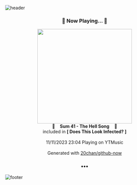 ![header](https://capsule-render.vercel.app/api?type=wave&height=170&section=header&fontColor=090707&fontAlignX=45&fontAlignY=65&fontSize=100)

<h3 align="center">🎵 Now Playing... 🎵</h3>
<p align="center">
  <a href="https://music.youtube.com/watch?v=_5maAlwxfd8">
    <img width="300" src="https://lh3.googleusercontent.com/YKO8v0Sy3H6qKS0u8Vb_cajD5c9RErhNnOsWh4Z018dlTont_YVTlJu1WZrCyM7a9yV7IjhuLNY57pQ0Og">
  </a>
  <br>
  🎵&nbsp&nbsp&nbsp <b>Sum 41 - The Hell Song</b> &nbsp&nbsp&nbsp🎵
  <br>
  included in <b>[ Does This Look Infected? ]</b>
  
  <br />
  <br />
  11/11/2023 23:04 Playing on YTMusic
  <br />
  <br />
  Generated with <a href="https://github.com/20chan/github-now">20chan/github-now</a>
</p>

<h3 align="center">•••</h3>

![footer](https://capsule-render.vercel.app/api?type=wave&height=150&section=footer)
